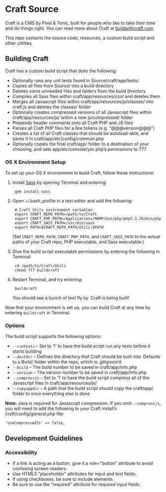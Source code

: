 # Craft Source

Craft is a CMS by Pixel & Tonic, built for people who like to take their time and do things right. You can read more about Craft at [buildwithcraft.com](http://buildwithcraft.com).

This repo contains the source code, resources, a custom build script and other utilities.

## Building Craft

Craft has a custom build script that does the following:

* Optionally runs any unit tests found in Source/craft/app/tests/
* Copies all files from Source/ into a build directory
* Deletes some unneeded files and folders from the build directory
* Compiles all Sass files within craft/app/resources/css/ and deletes them
* Merges all Javascript files within craft/app/resources/js/classes/ into craft.js and deletes the classes/ folder
* Optionally creates compressed versions of all Javascript files within craft/app/resources/js/ within a new js/compressed/ folder
* Prepends header comments onto all Craft PHP and JS files
* Parses all Craft PHP files for a few tokens (e.g. “@@@version@@@”)
* Creates a list of all Craft classes that should be autoload-able, and saves it in craft/app/etc/config/common.php
* Optionally copies the final craft/app/ folder to a destination of your choosing, and sets app/etc/console/yiic.php’s permissions to 777


### OS X Environment Setup

To set up your OS X environment to build Craft, follow these instructions:

1. Install [Sass](http://sass-lang.com/) by opening Terminal and entering:

        gem install sass

2. Open ~/.bash_profile in a text editor and add the following:

        # Craft Utils environment variables
        export CRAFT_REPO_PATH=/path/to/Craft
        export CRAFT_PHP_PATH=/Applications/MAMP/bin/php/php5.3.20/bin/php
        export CRAFT_SASS_PATH=/usr/bin/sass
        export PATH=$CRAFT_REPO_PATH/Utils:$PATH

    (Set `CRAFT_REPO_PATH`, `CRAFT_PHP_PATH`, and `CRAFT_SASS_PATH` to the actual paths of your Craft repo, PHP executable, and Sass executable.)

3. Give the build script executable permissions by entering the following in Terminal:

        cd /path/to/Craft/Utils
        chmod 777 buildcraft

4. Restart Terminal, and try entering:

        buildcraft

    You should see a bunch of text fly by. Craft is being built!

Now that your environment is set up, you can build Craft at any time by entering `buildcraft` in Terminal.


### Options

The build script supports the following options:

* `--runtests` – Set to ‘1’ to have the build script run any tests before it starts building
* `--destdir` – Defines the directory that Craft should be built into. Defaults to a Build/ folder within the repo, which is .gitignore’d
* `--build` – The build number to be saved in craft/app/Info.php
* `--version` – The version number to be saved in craft/app/Info.php
* `--compressjs` – Set to ‘1’ to have the build script compress all of the Javascript files in craft/app/resources/js/
* `--copyappdir` – A path that the build script should copy the craft/app/ folder to once everything else is done

**Note:** Java is required for Javascript compression. If you omit `--compressjs`, you will need to add the following to your Craft install’s craft/config/general.php file:

    'useCompressedJs' => false,

## Development Guidelines

### Accessibility

* If a link is acting as a button, give it a role="button" attribute to avoid confusing screen-readers.
* Use HTML5 "placeholder" attributes for input and text fields.
* If using checkboxes, be sure to include <label> elements.
* Be sure to use the "required" attribute for required input fields.


